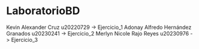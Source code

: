 # LaboratorioBD
Kevin Alexander Cruz u20220729 -> Ejercicio_1
Adonay Alfredo Hernández Granados u20230241 -> Ejercicio_2
Merlyn Nicole Rajo Reyes u20230976 -> Ejercicio_3
